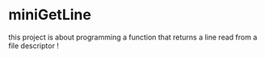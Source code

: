 # miniGetLine
this project is about programming a function that returns a line read from a file descriptor !
